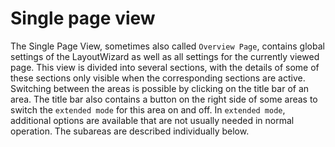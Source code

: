# Single page view

The Single Page View, sometimes also called `Overview Page`, contains global settings of the LayoutWizard as well as all settings for the currently viewed page. This view is divided into several sections, with the details of some of these sections only visible when the corresponding sections are active. Switching between the areas is possible by clicking on the title bar of an area. The title bar also contains a button on the right side of some areas to switch the `extended mode` for this area on and off. In `extended mode`, additional options are available that are not usually needed in normal operation. The subareas are described individually below.



